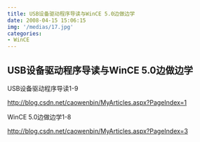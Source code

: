 ```yaml
---
title: USB设备驱动程序导读与WinCE 5.0边做边学
date: 2008-04-15 15:06:15
img: '/medias/17.jpg'
categories:
- WinCE
---
```


## USB设备驱动程序导读与WinCE 5.0边做边学


USB设备驱动程序导读1-9

http://blog.csdn.net/caowenbin/MyArticles.aspx?PageIndex=1

WinCE 5.0边做边学1-8

http://blog.csdn.net/caowenbin/MyArticles.aspx?PageIndex=3